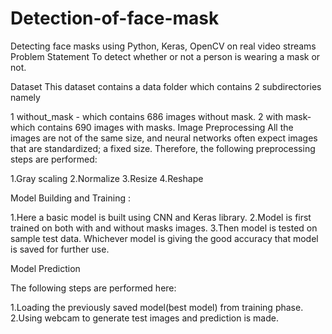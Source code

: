 # Detection-of-face-mask
Detecting face masks using Python, Keras, OpenCV on real video streams
Problem Statement
To detect whether or not a person is wearing a mask or not.

Dataset
This dataset contains a data folder which contains 2 subdirectories namely

1 without_mask - which contains 686 images without mask.
2 with mask- which contains 690 images with masks.
Image Preprocessing
All the images are not of the same size, and neural networks often expect images that are standardized; a fixed size. Therefore, the following preprocessing steps are performed:

1.Gray scaling
2.Normalize
3.Resize
4.Reshape

Model Building and Training :

1.Here a basic model is built using CNN and Keras library.
2.Model is first trained on both with and without masks images.
3.Then model is tested on sample test data. Whichever model is giving the good accuracy that model is saved for further use.

Model Prediction

The following steps are performed here:

1.Loading the previously saved model(best model) from training phase.
2.Using webcam to generate test images and prediction is made.

